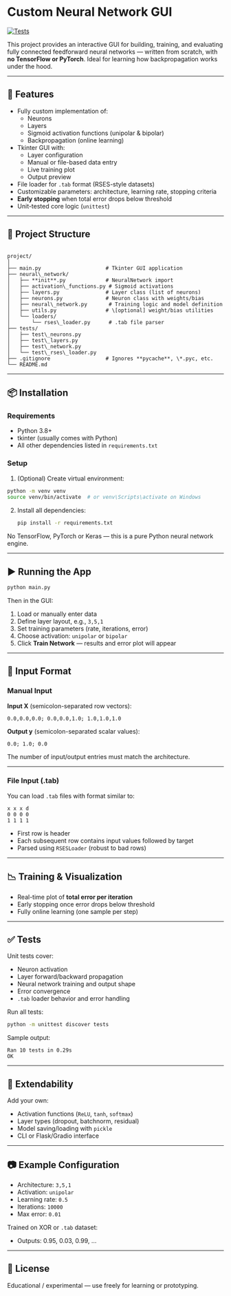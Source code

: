 # Custom Neural Network GUI

[![Tests](https://github.com/Adajpg/si/actions/workflows/python-tests.yml/badge.svg)](https://github.com/Adajpg/si/actions/workflows/python-tests.yml)

This project provides an interactive GUI for building, training, and evaluating fully connected feedforward neural networks — written from scratch, with **no TensorFlow or PyTorch**. Ideal for learning how backpropagation works under the hood.

---

## 🚀 Features

- Fully custom implementation of:
  - Neurons
  - Layers
  - Sigmoid activation functions (unipolar & bipolar)
  - Backpropagation (online learning)
- Tkinter GUI with:
  - Layer configuration
  - Manual or file-based data entry
  - Live training plot
  - Output preview
- File loader for `.tab` format (RSES-style datasets)
- Customizable parameters: architecture, learning rate, stopping criteria
- **Early stopping** when total error drops below threshold
- Unit-tested core logic (`unittest`)

---

## 🧱 Project Structure

```

project/
│
├── main.py                     # Tkinter GUI application
├── neural\_network/
│   ├── **init**.py             # NeuralNetwork import
│   ├── activation\_functions.py # Sigmoid activations
│   ├── layers.py               # Layer class (list of neurons)
│   ├── neurons.py              # Neuron class with weights/bias
│   ├── neural\_network.py       # Training logic and model definition
│   ├── utils.py                # \[optional] weight/bias utilities
│   └── loaders/
│       └── rses\_loader.py      # .tab file parser
├── tests/
│   ├── test\_neurons.py
│   ├── test\_layers.py
│   ├── test\_network.py
│   └── test\_rses\_loader.py
├── .gitignore                  # Ignores **pycache**, \*.pyc, etc.
└── README.md

````

---

## 📦 Installation

### Requirements

- Python 3.8+
- tkinter (usually comes with Python)
- All other dependencies listed in `requirements.txt`

### Setup

1. (Optional) Create virtual environment:
 ```bash
 python -m venv venv
 source venv/bin/activate  # or venv\Scripts\activate on Windows
```

2. Install all dependencies:

   ```bash
   pip install -r requirements.txt
   ```

No TensorFlow, PyTorch or Keras — this is a pure Python neural network engine.

---

## ▶️ Running the App

```bash
python main.py
```

Then in the GUI:

1. Load or manually enter data
2. Define layer layout, e.g., `3,5,1`
3. Set training parameters (rate, iterations, error)
4. Choose activation: `unipolar` or `bipolar`
5. Click **Train Network** — results and error plot will appear

---

## 🧠 Input Format

### Manual Input

**Input X** (semicolon-separated row vectors):

```
0.0,0.0,0.0; 0.0,0.0,1.0; 1.0,1.0,1.0
```

**Output y** (semicolon-separated scalar values):

```
0.0; 1.0; 0.0
```

The number of input/output entries must match the architecture.

---

### File Input (.tab)

You can load `.tab` files with format similar to:

```
x x x d
0 0 0 0
1 1 1 1
```

* First row is header
* Each subsequent row contains input values followed by target
* Parsed using `RSESLoader` (robust to bad rows)

---

## 📉 Training & Visualization

* Real-time plot of **total error per iteration**
* Early stopping once error drops below threshold
* Fully online learning (one sample per step)

---

## ✅ Tests

Unit tests cover:

* Neuron activation
* Layer forward/backward propagation
* Neural network training and output shape
* Error convergence
* `.tab` loader behavior and error handling

Run all tests:

```bash
python -m unittest discover tests
```

Sample output:

```
Ran 10 tests in 0.29s
OK
```

---

## 🧩 Extendability

Add your own:

* Activation functions (`ReLU`, `tanh`, `softmax`)
* Layer types (dropout, batchnorm, residual)
* Model saving/loading with `pickle`
* CLI or Flask/Gradio interface

---

## 📷 Example Configuration

* Architecture: `3,5,1`
* Activation: `unipolar`
* Learning rate: `0.5`
* Iterations: `10000`
* Max error: `0.01`

Trained on XOR or `.tab` dataset:

* Outputs: 0.95, 0.03, 0.99, ...

---

## 📄 License

Educational / experimental — use freely for learning or prototyping.